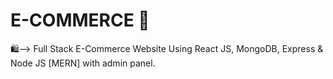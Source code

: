# E-COMMERCE 🛒
🛍️--> Full Stack E-Commerce Website Using React JS, MongoDB, Express &amp; Node JS [MERN] with admin panel.
